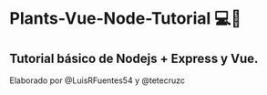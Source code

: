 # Plants-Vue-Node-Tutorial 💻🌵

## Tutorial básico de Nodejs + Express y Vue. 

Elaborado por @LuisRFuentes54 y @tetecruzc
